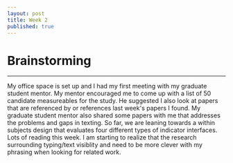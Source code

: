 ```yaml
---
layout: post
title: Week 2
published: true
---
```


# Brainstorming
***

My office space is set up and I had my first meeting with my graduate student mentor. My mentor encouraged me to come up with a list of 50 candidate measureables for the study. He suggested I also look at papers that are referenced by or references last week's papers I found. My graduate student mentor also shared some papers with me that addresses the problems and gaps in texting. So far, we are leaning towards a within subjects design that evaluates four different types of indicator interfaces. Lots of reading this week. I am starting to realize that the research surrounding typing/text visiblity and need to be more clever with my phrasing when looking for related work. 
